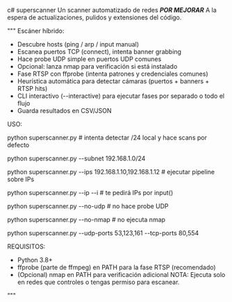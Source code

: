 c# superscanner
Un scanner automatizado de redes
***POR MEJORAR***
A la espera de actualizaciones, pulidos y extensiones del código.

"""
Escáner híbrido:
 - Descubre hosts (ping / arp / input manual)
 - Escanea puertos TCP (connect), intenta banner grabbing
 - Hace probe UDP simple en puertos UDP comunes
 - Opcional: lanza nmap para verificación si está instalado
 - Fase RTSP con ffprobe (intenta patrones y credenciales comunes)
 - Heurística automática para detectar cámaras (puertos + banners + RTSP hits)
 - CLI interactivo (--interactive) para ejecutar fases por separado o todo el flujo
 - Guarda resultados en CSV/JSON

USO: 

  python superscanner.py                                           # intenta detectar /24 local y hace scans por defecto
  
  python superscanner.py --subnet 192.168.1.0/24
  
  python superscanner.py --ips 192.168.1.10,192.168.1.12           # ejecutar pipeline sobre IPs
  
  python superscanner.py --ip --i                                  # te pedirá IPs por input()
  
  python superscanner.py --no-udp                                  # no hace probe UDP
  
  python superscanner.py --no-nmap                                 # no ejecuta nmap
  
  python superscanner.py --udp-ports 53,123,161 --tcp-ports 80,554

  REQUISITOS:
  - Python 3.8+
  - ffprobe (parte de ffmpeg) en PATH para la fase RTSP (recomendado)
  - (Opcional) nmap en PATH para verificación adicional
                                 NOTA: Ejecuta solo en redes que controles o tengas permiso para escanear.

  
"""
